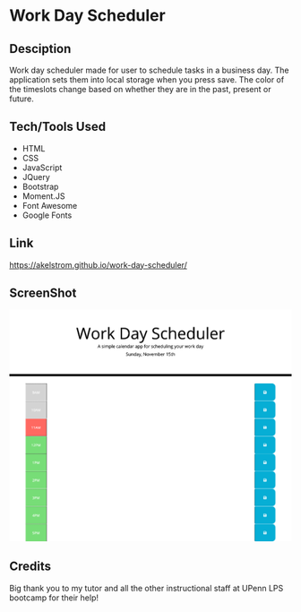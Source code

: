 # Work Day Scheduler 

## Desciption
Work day scheduler made for user to schedule tasks in a business day. The application sets them into local storage when you press save. The color of the timeslots change based on whether they are in the past, present or future. 

## Tech/Tools Used
* HTML
* CSS
* JavaScript
* JQuery
* Bootstrap
* Moment.JS
* Font Awesome
* Google Fonts

## Link 
https://akelstrom.github.io/work-day-scheduler/

## ScreenShot
![Work Day Scheduler Link](https://github.com/akelstrom/work-day-scheduler/blob/master/ScreenShot.png)

## Credits
Big thank you to my tutor and all the other instructional staff at UPenn LPS bootcamp for their help!
